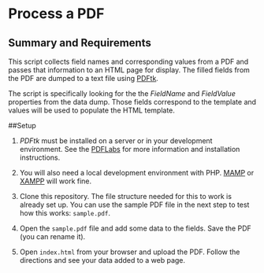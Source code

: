# Process a PDF

## Summary and Requirements
This script collects field names and corresponding values from a PDF and passes that information to an HTML page for display. The filled fields from the PDF are dumped to a text file using [PDFtk](http://www.pdflabs.com/tools/pdftk-the-pdf-toolkit/]).

The script is specifically looking for the the *FieldName* and *FieldValue* properties from the data dump. Those fields correspond to the template and values will be used to populate the HTML template.

##Setup
1. *PDFtk* must be installed on a server or in your development environment. See the [PDFLabs](http://www.pdflabs.com/tools/pdftk-the-pdf-toolkit/) for more information and installation instructions.

2. You will also need a local development environment with PHP. [MAMP](https://www.mamp.info/en/) or [XAMPP](https://www.apachefriends.org/index.html) will work fine.

3. Clone this repository. The file structure needed for this to work is already set up. You can use the sample PDF file in the next step to test how this works: `sample.pdf`.

4. Open the `sample.pdf` file and add some data to the fields. Save the PDF (you can rename it).

5. Open `index.html` from your browser and upload the PDF. Follow the directions and see your data added to a web page.
